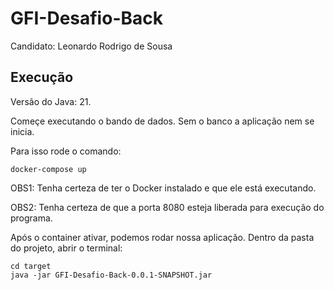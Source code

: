 # GFI-Desafio-Back

Candidato: Leonardo Rodrigo de Sousa

## Execução

Versão do Java: 21.

Começe executando o bando de dados. Sem o banco a aplicação nem se inicia.

Para isso rode o comando:
```
docker-compose up
``` 

OBS1: Tenha certeza de ter o Docker instalado e que ele está executando.

OBS2: Tenha certeza de que a porta 8080 esteja liberada para execução do programa.

Após o container ativar, podemos rodar nossa aplicação. Dentro da pasta do projeto, abrir o terminal:
```
cd target
java -jar GFI-Desafio-Back-0.0.1-SNAPSHOT.jar
``` 
